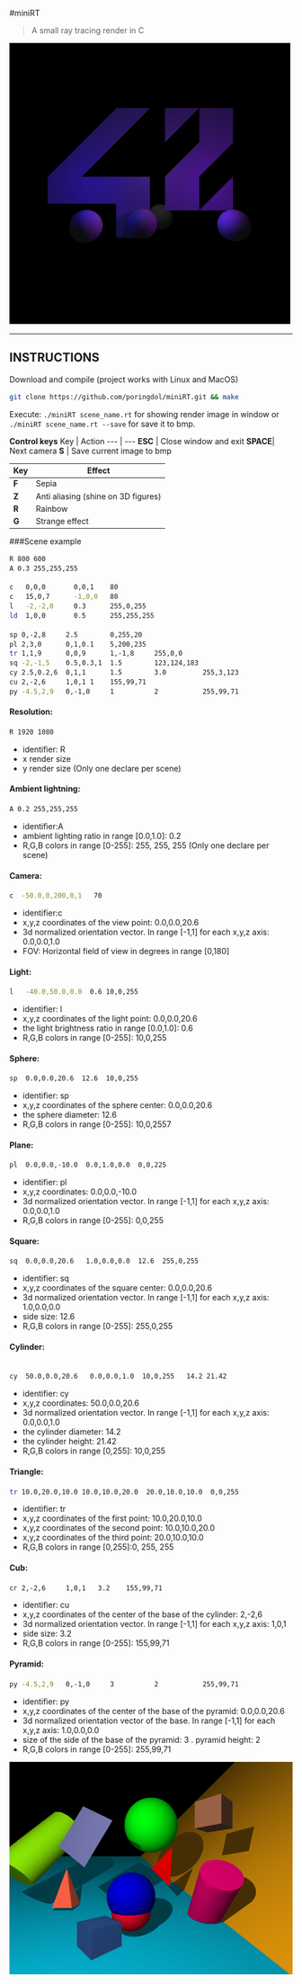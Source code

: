 #miniRT

> A small ray tracing render in C

![picture alt](screenshot.bmp "42")

--- 

## INSTRUCTIONS

Download and compile (project works with Linux and MacOS)
``` bash
git clone https://github.com/poringdol/miniRT.git && make
``` 
Execute: `./miniRT scene_name.rt` for showing render image in window or `./miniRT scene_name.rt --save` for save it to bmp.

**Control keys**
    Key  | Action
---  | ---
**ESC**  | Close window and exit
**SPACE**| Next camera
  **S**  | Save current image to bmp

 Key | Effect
---  | ---
**F**| Sepia
**Z**| Anti aliasing (shine on 3D figures)
**R**| Rainbow
**G**| Strange effect

###Scene example
```bash
R 800 600
A 0.3 255,255,255

c   0,0,0       0,0,1    80
c   15,0,7      -1,0,0   80
l   -2,-2,0     0.3      255,0,255
ld  1,0,0       0.5      255,255,255

sp 0,-2,8     2.5        0,255,20
pl 2,3,0      0,1,0.1    5,200,235  
tr 1,1,9      0,0,9      1,-1,8     255,0,0
sq -2,-1,5    0.5,0.3,1  1.5        123,124,183
cy 2.5,0.2,6  0,1,1      1.5        3.0         255,3,123
cu 2,-2,6     1,0,1 1  	 155,99,71
py -4.5,2,9   0,-1,0     1          2           255,99,71
```

#### Resolution:
```bash
R 1920 1080
```
 - identifier: R
 - x render size
 - y render size
(Only one declare per scene)

#### Ambient lightning:
```bash
A 0.2 255,255,255
```
 - identifier:A
 - ambient lighting ratio in range [0.0,1.0]: 0.2
 - R,G,B colors in range [0-255]: 255, 255, 255
(Only one declare per scene)

#### Camera:
```bash
c  -50.0,0,200,0,1   70
```

 - identifier:c
 - x,y,z coordinates of the view point: 0.0,0.0,20.6
 - 3d normalized orientation vector. In range [-1,1] for each x,y,z axis: 0.0,0.0,1.0
 - FOV: Horizontal field of view in degrees in range [0,180]

#### Light:
```bash
l   -40.0,50.0,0.0  0.6 10,0,255
```
 - identifier: l
 - x,y,z coordinates of the light point: 0.0,0.0,20.6
 - the light brightness ratio in range [0.0,1.0]: 0.6
 - R,G,B colors in range [0-255]: 10,0,255
  
#### Sphere:
```bash
sp  0.0,0.0,20.6  12.6  10,0,255
```

 - identifier: sp
 - x,y,z coordinates of the sphere center: 0.0,0.0,20.6
 - the sphere diameter: 12.6
 - R,G,B colors in range [0-255]: 10,0,2557

#### Plane:
```bash
pl  0.0,0.0,-10.0  0.0,1.0,0.0  0,0,225
```
 - identifier: pl
 - x,y,z coordinates: 0.0,0.0,-10.0
 - 3d normalized orientation vector. In range [-1,1] for each x,y,z axis: 0.0,0.0,1.0
 - R,G,B colors in range [0-255]: 0,0,255
 
#### Square:
```bash
sq  0.0,0.0,20.6   1.0,0.0,0.0  12.6  255,0,255
```

 - identifier: sq
 - x,y,z coordinates of the square center: 0.0,0.0,20.6
 - 3d normalized orientation vector. In range [-1,1] for each x,y,z axis: 1.0,0.0,0.0
 - side size: 12.6
 - R,G,B colors in range [0-255]: 255,0,255
 
#### Cylinder:
```bash

cy  50.0,0.0,20.6   0.0,0.0,1.0  10,0,255   14.2 21.42
```
 - identifier: cy
 - x,y,z coordinates: 50.0,0.0,20.6
 - 3d normalized orientation vector. In range [-1,1] for each x,y,z axis: 0.0,0.0,1.0
 - the cylinder diameter: 14.2
 - the cylinder height: 21.42
 - R,G,B colors in range [0,255]: 10,0,255
 
#### Triangle:
```bash
tr 10.0,20.0,10.0 10.0,10.0,20.0  20.0,10.0,10.0  0,0,255
```
 - identifier: tr
 - x,y,z coordinates of the first point: 10.0,20.0,10.0
 - x,y,z coordinates of the second point: 10.0,10.0,20.0
 - x,y,z coordinates of the third point: 20.0,10.0,10.0
 - R,G,B colors in range [0,255]:0, 255, 255

#### Cub:
```bash
сг 2,-2,6     1,0,1   3.2  	 155,99,71
```
 - identifier: cu
 - x,y,z coordinates of the center of the base of the cylinder: 2,-2,6
 - 3d normalized orientation vector. In range [-1,1] for each x,y,z axis: 1,0,1
 - side size: 3.2
 - R,G,B colors in range [0-255]: 155,99,71

#### Pyramid:
```bash
py -4.5,2,9   0,-1,0     3          2           255,99,71
```
 - identifier: py
 - x,y,z coordinates of the center of the base of the pyramid: 0.0,0.0,20.6
 - 3d normalized orientation vector of the base. In range [-1,1] for each x,y,z axis: 1.0,0.0,0.0
 - size of the side of the base of the pyramid: 3
 . pyramid height: 2
 - R,G,B colors in range [0-255]: 255,99,71

 ![picture alt](screenshot1.bmp "42")
